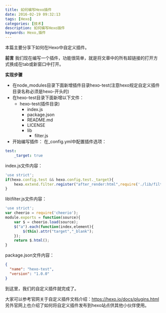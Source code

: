 ```yaml
---
title: 如何编写Hexo插件
date: 2016-02-19 09:32:13
tags: [Hexo]
categories: [技术]
description: 如何编写Hexo插件
keywords: Hexo,插件
---
```

本篇主要分享下如何在Hexo中自定义插件。
<!--more-->
**前言**
我们现在编写一个插件，功能很简单，就是将文章中的所有超链接的打开方式换成在tab或新窗口中打开。

**实现步骤**
* 在node_modules目录下面新增插件目录hexo-test(注意hexo规定自定义插件目录名称必须是hexo-开头的)
* 在hexo-test目录下面新增以下文件：
	* hexo-test(插件目录)
		* index.js
		* package.json
		* README.md
		* LICENSE
		* lib
			* filter.js
* 开始编写插件：
在_config.yml中配置插件选项：
~~~yml
test:
	_target: true
~~~
index.js文件内容：
~~~js
'use strict';
if(hexo.config.test && hexo.config.test._target){
	hexo.extend.filter.register("after_render:html",require('./lib/filter'));
}
~~~
lib\filter.js文件内容：
~~~js
'use strict';
var cheerio = require('cheerio');
module.exports = function(source){
	var $ = cheerio.load(source);
	$("a").each(function(index,element){
		$(this).attr("target","_blank");
	});
	return $.html();
}
~~~
package.json文件内容：
~~~json
{
  "name": "hexo-test",
  "version": "1.0.0"
}
~~~
<!-- 将插件依赖添加到博客package.json中：
~~~json
{
  "name": "hunter-blog",
  "version": "1.0.0",
  "private": true,
  "hexo": {
    "version": "3.1.1"
  },
  "dependencies": {
    "hexo": "^3.1.0",
    "hexo-deployer-git": "0.0.4",
    "hexo-generator-archive": "^0.1.2",
    "hexo-generator-category": "^0.1.2",
    "hexo-generator-index": "^0.1.2",
    "hexo-generator-search": "^1.0.2",
    "hexo-generator-tag": "^0.1.1",
    "hexo-renderer-ejs": "^0.1.0",
    "hexo-renderer-marked": "^0.2.4",
    "hexo-renderer-stylus": "^0.3.0",
    "hexo-server": "^0.1.2",
    "hexo-test": "1.0.0"
  }
}
~~~ -->

到这里，我们的自定义插件就完成了。

大家可以参考官网关于自定义插件文档介绍：https://hexo.io/docs/plugins.html 
另外官网上也介绍了如何将自定义插件发布到hexo站点供其他小伙伴使用。